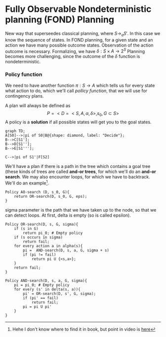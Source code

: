 # Fully Observable Nondeterministic planning (FOND) Planning
New way that superseedes classical planning, where $S \rightarrow_a S'$. In this case we know the sequence of states.
In FOND planning, for a given state and an action we have many possible outcome states. Observation of the action outcome is necessary. Formalizing, we have $\delta:S \times A \rightarrow 2^S$
Planning becomes more challenging, since the outcome of the $\delta$ function is nondeterministic.
### Policy function
We need to have another function $\pi:S\rightarrow A$ which tells us for every state what action to do, which we'll call _pollicy function_, that we will use for contingency plans.

A plan will always be defined as 
$$
P=<D = <S,A,\alpha,\delta>,s_0, G \subset S>
$$
A policy is a __solution__ if all possible states will get you to the goal states.
```mermaid
graph TD;
A[S0]-->|pi of S0|B@{shape: diamond, label: "Decide"};
B-->C[S1'];
B-->D[S1''];
B-->E[S1'''];

C-->|pi of S1'|F[S2]
```
We'll have a plan if there is a path in the tree which contains a goal tree (these kinds of trees are called **and-or trees**, for which we'll do an **and-or search**. We may also encounter loops, for which we have to backtrack.
We'll do an example[^1].

```
Policy AO-search (D, s_0, G){
	return OR-search(D, s_0, G, eps);
}
```
sigma parameter is the path that we have taken up to the node, so that we can detect loops. At first, delta is empty (so is called epsilon).
```
Policy OR-search(D, s, G, sigma){
	if (s in G)
		return pi_0; # Empty policy
	if (s occurs in sigma)
		return fail;
	for every action a in alpha(s){
		pi =  AND-search(D, s, a, G, sigma + s)
		if (pi != fail)
			return pi U {<s,a>};
	}
	return fail;
}
```

```
Policy AND-search(D, s, a, G, sigma){
	pi = pi_0; # Empty policy
	for every (s' in delta(s, a)){
		pi' = OR-search(D, s', G, sigma);
		if (pi' == fail)
			return fail;
		pi = pi U pi'
	}
}
```

[^1]: Hehe I don't know where to find it in book, but point in video is [here](https://www.youtube.com/live/oAOKWBkpzhg?si=OHIxxZ-PjqtOUCpw&t=2009)
